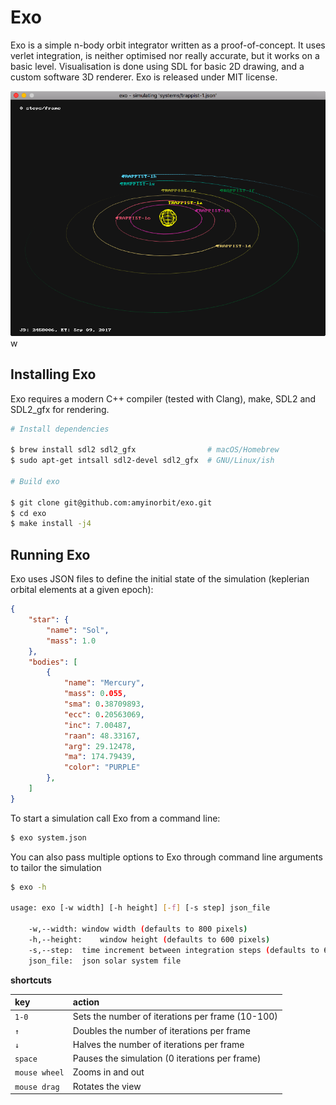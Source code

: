 # Exo 

Exo is a simple n-body orbit integrator written as a proof-of-concept. It uses verlet integration,
is neither optimised nor really accurate, but it works on a basic level. Visualisation is done using
SDL for basic 2D drawing, and a custom software 3D renderer. Exo is released under MIT license.

![exo simulating TRAPPIST-1](screen-trappist1.png)w

## Installing Exo

Exo requires a modern C++ compiler (tested with Clang), make, SDL2 and SDL2_gfx for rendering.

````bash
# Install dependencies

$ brew install sdl2 sdl2_gfx                # macOS/Homebrew
$ sudo apt-get intsall sdl2-devel sdl2_gfx  # GNU/Linux/ish

# Build exo

$ git clone git@github.com:amyinorbit/exo.git
$ cd exo
$ make install -j4
````

## Running Exo

Exo uses JSON files to define the initial state of the simulation (keplerian orbital elements at a
given epoch):

````json
{
    "star": {
        "name": "Sol",
        "mass": 1.0
    },
    "bodies": [
        {
            "name": "Mercury",
            "mass": 0.055,
            "sma": 0.38709893,
            "ecc": 0.20563069,
            "inc": 7.00487,
            "raan": 48.33167,
            "arg": 29.12478,
            "ma": 174.79439,
            "color": "PURPLE"
        },
    ]
}
````

To start a simulation call Exo from a command line:

````bash
$ exo system.json
````

You can also pass multiple options to Exo through command line arguments to tailor the simulation

````bash
$ exo -h

usage: exo [-w width] [-h height] [-f] [-s step] json_file 

	-w,--width:	window width (defaults to 800 pixels)
	-h,--height:	window height (defaults to 600 pixels)
	-s,--step:	time increment between integration steps (defaults to 60 seconds)
	json_file:	json solar system file
````

**shortcuts**

| key           | action                                                |
|:--------------|:------------------------------------------------------|
| `1-0`         | Sets the number of iterations per frame (10-100)      |
| `↑`           | Doubles the number of iterations per frame            |
| `↓`           | Halves the number of iterations per frame             |
| `space`       | Pauses the simulation (0 iterations per frame)        |
| `mouse wheel` | Zooms in and out                                      |
| `mouse drag`  | Rotates the view                                      |
